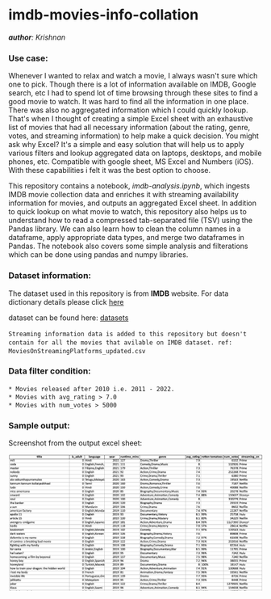 # imdb-movies-info-collation
*__author__: Krishnan*

### Use case:

Whenever I wanted to relax and watch a movie, I always wasn't sure which one to pick. Though there is a lot of information available on IMDB, Google search, etc I had to spend lot of time browsing through these sites to find a good movie to watch. It was hard to find all the information in one place. There was also no aggregated information which I could quickly lookup. That's when I thought of creating a simple Excel sheet with an exhaustive list of movies that had all necessary information (about the rating, genre, votes, and streaming information) to help make a quick decision. You might ask why Excel? It's a simple and easy solution that will help us to apply various filters and lookup aggregated data on laptops, desktops, and mobile phones, etc. Compatible with google sheet, MS Excel and Numbers (iOS). With these capabilities i felt it was the best option to choose.

This repository contains a notebook, *imdb-analysis.ipynb*, which ingests IMDB movie collection data and enriches it with streaming availability information for movies, and outputs an aggregated Excel sheet. In addition to quick lookup on what movie to watch, this repository also helps us to understand how to read a compressed tab-separated file (TSV) using the Pandas library. We can also learn how to clean the column names in a dataframe, apply appropriate data types, and merge two dataframes in Pandas. The notebook also covers some simple analysis and filterations which can be done using pandas and numpy libraries.



### Dataset information:
The dataset used in this repository is from **IMDB** website. For data dictionary details please click [here](https://www.imdb.com/interfaces/)

dataset can be found here: [datasets](https://datasets.imdbws.com/)

`Streaming information data is added to this repository but doesn't contain for all the movies that avilable on IMDB dataset. ref: MoviesOnStreamingPlatforms_updated.csv`


### Data filter condition:
```
* Movies released after 2010 i.e. 2011 - 2022.
* Movies with avg_rating > 7.0
* Movies with num_votes > 5000
```

### Sample output:

Screenshot from the output excel sheet:

![ExcelOutput](excel_output.png)

